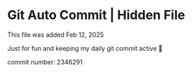 # Git Auto Commit | Hidden File

This file was added Feb 12, 2025

Just for fun and keeping my daily git commit active 🤪

commit number: 2346291

